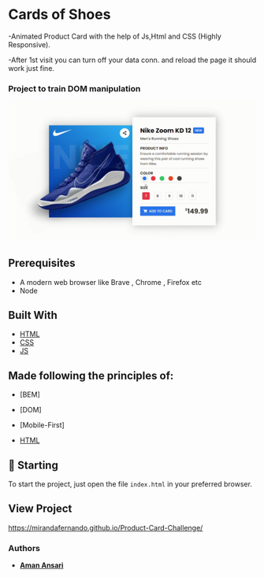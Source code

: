 # Cards of Shoes

-Animated Product Card with the help of Js,Html and CSS (Highly Responsive).

-After 1st visit you can turn off your data conn. and reload the page it should work just fine.

### Project to train DOM manipulation

![preview](Cards-of-shoes-Opera-2021-09-07-10-02-04.gif)

## Prerequisites

- A modern web browser like Brave , Chrome , Firefox etc
- Node

## Built With

- [HTML](https://reactjs.org) 
- [CSS](https://sass-lang.com)
- [JS](https://sass-lang.com)

## Made following the principles of:
- [BEM]
- [DOM]
- [Mobile-First]


- [HTML](https://reactjs.org) 

## 🚀 Starting

To start the project, just open the file `index.html` in your preferred browser.

## View Project
https://mirandafernando.github.io/Product-Card-Challenge/

### Authors

- **[Aman Ansari](https://github.com/aman-atg)**
